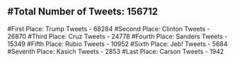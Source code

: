#Total Number of Tweets: 156712 
---
#First Place: Trump Tweets - 68284
#Second Place: Clinton Tweets - 26870
#Third Place: Cruz Tweets - 24778
#Fourth Place: Sanders Tweets - 15349
#Fifth Place: Rubio Tweets - 10952
#Sixth Place: Jeb! Tweets - 5684
#Seventh Place: Kasich Tweets - 2853
#Last Place: Carson Tweets - 1942
